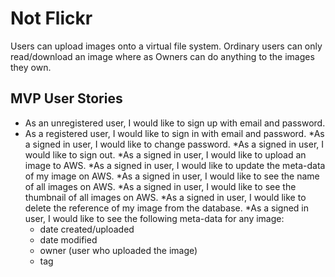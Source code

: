 # Not Flickr
Users can upload images onto a virtual file system. Ordinary users can only read/download an image where as Owners can do anything to the images they own.

## MVP User Stories

* As an unregistered user, I would like to sign up with email and password.
* As a registered user, I would like to sign in with email and password.
*As a signed in user, I would like to change password.
*As a signed in user, I would like to sign out.
*As a signed in user, I would like to upload an image to AWS.
*As a signed in user, I would like to update the meta-data of my image on AWS.
*As a signed in user, I would like to see the name of all images on AWS.
*As a signed in user, I would like to see the thumbnail of all images on AWS.
*As a signed in user, I would like to delete the reference of my image from the database.
*As a signed in user, I would like to see the following meta-data for any image:
  * date created/uploaded
  * date modified
  * owner (user who uploaded the image)
  * tag
